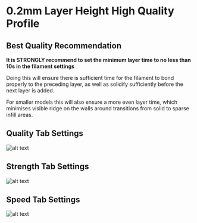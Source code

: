 # 0.2mm Layer Height High Quality Profile

## Best Quality Recommendation

**It is STRONGLY recommend to set the minimum layer time to no less than 10s in the filament settings**

Doing this will ensure there is sufficient time for the filament to bond properly to the preceding layer, as well as solidify sufficiently before the next layer is added.

For smaller models this will also ensure a more even layer time, which minimises visible ridge on the walls around transitions from solid to sparse infill areas.

## Quality Tab Settings

![alt text](https://github.com/stew675/qidi-plus4-extras/blob/main/orca-slicer-settings/Print_Profiles/High-Quality-0.2/Quality.png "Quality Tab Settings")

## Strength Tab Settings

![alt text](https://github.com/stew675/qidi-plus4-extras/blob/main/orca-slicer-settings/Print_Profiles/High-Quality-0.2/Strength.png "Strength Tab Settings")

## Speed Tab Settings

![alt text](https://github.com/stew675/qidi-plus4-extras/blob/main/orca-slicer-settings/Print_Profiles/High-Quality-0.2/Speed.png "Speed Tab Settings")

